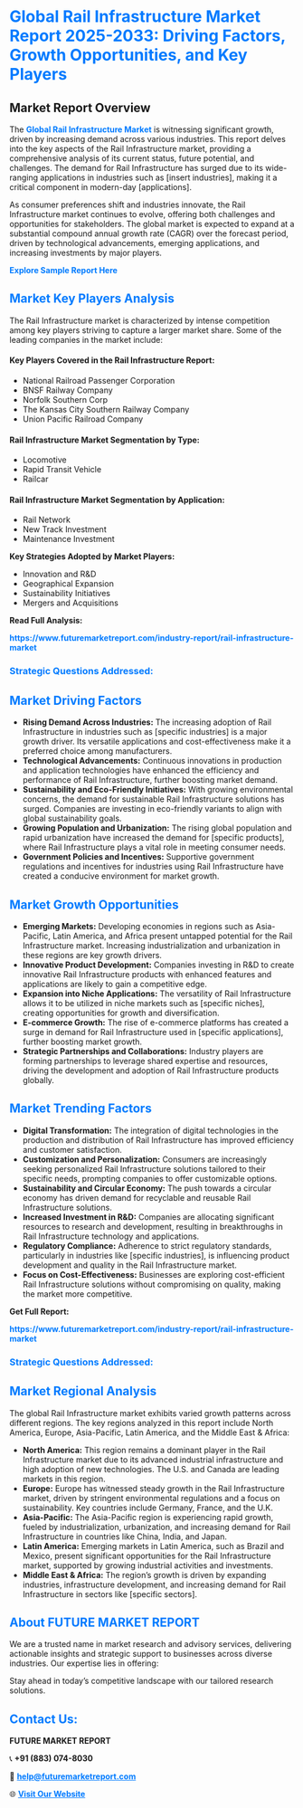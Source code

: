 <h1 style="color: #007BFF;">Global Rail Infrastructure Market Report 2025-2033: Driving Factors, Growth Opportunities, and Key Players</h1>

<section id="overview">
<h2>Market Report Overview</h2>
<p>The <a href="https://www.futuremarketreport.com/industry-report/rail-infrastructure-market" style="color: #007BFF; text-decoration: none;"><strong>Global Rail Infrastructure Market</strong></a> is witnessing significant growth, driven by increasing demand across various industries. This report delves into the key aspects of the Rail Infrastructure market, providing a comprehensive analysis of its current status, future potential, and challenges. The demand for Rail Infrastructure has surged due to its wide-ranging applications in industries such as [insert industries], making it a critical component in modern-day [applications].</p>
<p>As consumer preferences shift and industries innovate, the Rail Infrastructure market continues to evolve, offering both challenges and opportunities for stakeholders. The global market is expected to expand at a substantial compound annual growth rate (CAGR) over the forecast period, driven by technological advancements, emerging applications, and increasing investments by major players.</p>
</section>

<section id="overview">
<p><a href="https://www.futuremarketreport.com/request-sample/reportId=97898" style="color: #007BFF; text-decoration: none;"><strong>Explore Sample Report Here</strong></a></p>
</section>

<section id="key-players">
<h2 style="color: #007BFF;">Market Key Players Analysis</h2>
<p>The Rail Infrastructure market is characterized by intense competition among key players striving to capture a larger market share. Some of the leading companies in the market include:</p>
<h4>Key Players Covered in the Rail Infrastructure Report:</h4>
<ul><li>National Railroad Passenger Corporation</li><li>BNSF Railway Company</li><li>Norfolk Southern Corp</li><li>The Kansas City Southern Railway Company</li><li>Union Pacific Railroad Company</li></ul>
<h4>Rail Infrastructure Market Segmentation by Type:</h4>
<ul><li>Locomotive</li><li>Rapid Transit Vehicle</li><li>Railcar</li></ul>

<h4>Rail Infrastructure Market Segmentation by Application:</h4>
<ul><li>Rail Network</li><li>New Track Investment</li><li>Maintenance Investment</li></ul>
<p><strong>Key Strategies Adopted by Market Players:</strong></p>
<ul>
<li>Innovation and R&D</li>
<li>Geographical Expansion</li>
<li>Sustainability Initiatives</li>
<li>Mergers and Acquisitions</li>
</ul>
</section>

<section>
<p><strong>Read Full Analysis: </strong></p><a href="https://www.futuremarketreport.com/industry-report/rail-infrastructure-market" style="color: #007BFF; text-decoration: none;"><strong>https://www.futuremarketreport.com/industry-report/rail-infrastructure-market</strong></a>
<h3 style="color: #007BFF;">Strategic Questions Addressed:</h3>
</section>

<section id="driving-factors">
<h2 style="color: #007BFF;">Market Driving Factors</h2>
<ul>
<li><strong>Rising Demand Across Industries:</strong> The increasing adoption of Rail Infrastructure in industries such as [specific industries] is a major growth driver. Its versatile applications and cost-effectiveness make it a preferred choice among manufacturers.</li>
<li><strong>Technological Advancements:</strong> Continuous innovations in production and application technologies have enhanced the efficiency and performance of Rail Infrastructure, further boosting market demand.</li>
<li><strong>Sustainability and Eco-Friendly Initiatives:</strong> With growing environmental concerns, the demand for sustainable Rail Infrastructure solutions has surged. Companies are investing in eco-friendly variants to align with global sustainability goals.</li>
<li><strong>Growing Population and Urbanization:</strong> The rising global population and rapid urbanization have increased the demand for [specific products], where Rail Infrastructure plays a vital role in meeting consumer needs.</li>
<li><strong>Government Policies and Incentives:</strong> Supportive government regulations and incentives for industries using Rail Infrastructure have created a conducive environment for market growth.</li>
</ul>
</section>

<section id="growth-opportunities">
<h2 style="color: #007BFF;">Market Growth Opportunities</h2>
<ul>
<li><strong>Emerging Markets:</strong> Developing economies in regions such as Asia-Pacific, Latin America, and Africa present untapped potential for the Rail Infrastructure market. Increasing industrialization and urbanization in these regions are key growth drivers.</li>
<li><strong>Innovative Product Development:</strong> Companies investing in R&D to create innovative Rail Infrastructure products with enhanced features and applications are likely to gain a competitive edge.</li>
<li><strong>Expansion into Niche Applications:</strong> The versatility of Rail Infrastructure allows it to be utilized in niche markets such as [specific niches], creating opportunities for growth and diversification.</li>
<li><strong>E-commerce Growth:</strong> The rise of e-commerce platforms has created a surge in demand for Rail Infrastructure used in [specific applications], further boosting market growth.</li>
<li><strong>Strategic Partnerships and Collaborations:</strong> Industry players are forming partnerships to leverage shared expertise and resources, driving the development and adoption of Rail Infrastructure products globally.</li>
</ul>
</section>

<section id="trending-factors">
<h2 style="color: #007BFF;">Market Trending Factors</h2>
<ul>
<li><strong>Digital Transformation:</strong> The integration of digital technologies in the production and distribution of Rail Infrastructure has improved efficiency and customer satisfaction.</li>
<li><strong>Customization and Personalization:</strong> Consumers are increasingly seeking personalized Rail Infrastructure solutions tailored to their specific needs, prompting companies to offer customizable options.</li>
<li><strong>Sustainability and Circular Economy:</strong> The push towards a circular economy has driven demand for recyclable and reusable Rail Infrastructure solutions.</li>
<li><strong>Increased Investment in R&D:</strong> Companies are allocating significant resources to research and development, resulting in breakthroughs in Rail Infrastructure technology and applications.</li>
<li><strong>Regulatory Compliance:</strong> Adherence to strict regulatory standards, particularly in industries like [specific industries], is influencing product development and quality in the Rail Infrastructure market.</li>
<li><strong>Focus on Cost-Effectiveness:</strong> Businesses are exploring cost-efficient Rail Infrastructure solutions without compromising on quality, making the market more competitive.</li>
</ul>
</section>

<section>
<p><strong>Get Full Report: </strong></p><a href="https://www.futuremarketreport.com/industry-report/rail-infrastructure-market" style="color: #007BFF; text-decoration: none;"><strong>https://www.futuremarketreport.com/industry-report/rail-infrastructure-market</strong></a>
<h3 style="color: #007BFF;">Strategic Questions Addressed:</h3>
</section>


<section id="regional-analysis">
<h2 style="color: #007BFF;">Market Regional Analysis</h2>
<p>The global Rail Infrastructure market exhibits varied growth patterns across different regions. The key regions analyzed in this report include North America, Europe, Asia-Pacific, Latin America, and the Middle East & Africa:</p>
<ul>
<li><strong>North America:</strong> This region remains a dominant player in the Rail Infrastructure market due to its advanced industrial infrastructure and high adoption of new technologies. The U.S. and Canada are leading markets in this region.</li>
<li><strong>Europe:</strong> Europe has witnessed steady growth in the Rail Infrastructure market, driven by stringent environmental regulations and a focus on sustainability. Key countries include Germany, France, and the U.K.</li>
<li><strong>Asia-Pacific:</strong> The Asia-Pacific region is experiencing rapid growth, fueled by industrialization, urbanization, and increasing demand for Rail Infrastructure in countries like China, India, and Japan.</li>
<li><strong>Latin America:</strong> Emerging markets in Latin America, such as Brazil and Mexico, present significant opportunities for the Rail Infrastructure market, supported by growing industrial activities and investments.</li>
<li><strong>Middle East & Africa:</strong> The region’s growth is driven by expanding industries, infrastructure development, and increasing demand for Rail Infrastructure in sectors like [specific sectors].</li>
</ul>
</section>

<footer>
<h2 style="color: #007BFF;">About FUTURE MARKET REPORT</h2>
<p>We are a trusted name in market research and advisory services, delivering actionable insights and strategic support to businesses across diverse industries. Our expertise lies in offering:</p>

<p>Stay ahead in today’s competitive landscape with our tailored research solutions.</p>

<h2 style="color: #007BFF;">Contact Us:</h2>
<p><strong>FUTURE MARKET REPORT</strong></p>
<p>📞 <strong>+91 (883) 074-8030</strong></p>
<p>📧 <strong><a href="mailto:help@futuremarketreport.com" style="color: #007BFF;">help@futuremarketreport.com</a></strong></p>
<p>🌐 <strong><a href="https://www.futuremarketreport.com/" style="color: #007BFF;">Visit Our Website</a></strong></p>
</footer>